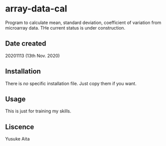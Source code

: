 # array-data-cal
Program to calculate mean, standard deviation, coefficient of variation from microarray data. 
THe current status is under construction.

## Date created
20201113 (13th Nov. 2020)
 
## Installation
There is _no_ specific installation file. Just copy them if you want.

## Usage
This is just for training my skills. 

## Liscence
Yusuke Aita
